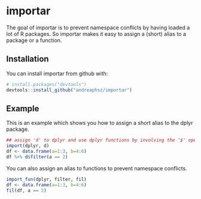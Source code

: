 # importar

The goal of importar is to prevent namespace conflicts by having loaded a lot of R packages. So importar makes it easy to assign a (short) alias to a package or a function.

## Installation

You can install importar from github with:


``` r
# install.packages("devtools")
devtools::install_github("andreaphsz/importar")
```

## Example

This is an example which shows you how to assign a short alias to the dplyr package.

``` r
## assign 'd' to dplyr and use dplyr functions by involving the '$' operator.
import(dplyr, d)
df <- data.frame(a=1:3, b=4:6)
df %>% d$filter(a == 2)
```

You can also assign an alias to functions to prevent namespace conflicts.
```r
import_fun(dplyr, filter, fil)
df <- data.frame(a=1:3, b=4:6)
fil(df, a == 2)
```
